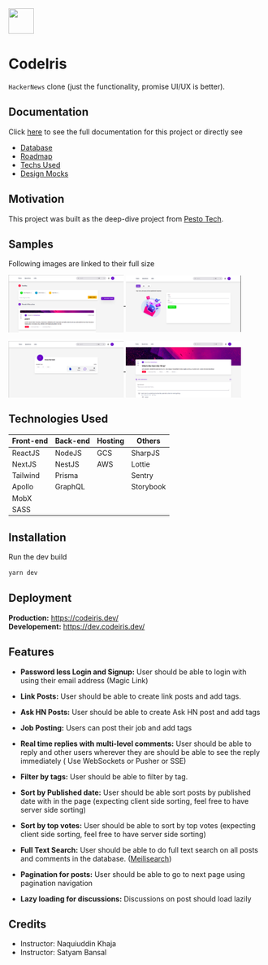 <img src="https://ci6.googleusercontent.com/proxy/Zi8z8CS4H8cRvxLe_7I-hLRR3aqgpjdcLfrylG_xCcuQuMZsJ-kTuejam3nRG0_CQk8hkuYmtDv2MLR-2Pof2krDC3uiSULCqD7eoWpxbV9PUFeuvSR6Hi6dgIZUd13WPRaSai0mssfljOPN5PfTWj_oaMZ_NzMKr0kKMgNDiKQ0ff6Xzw=s0-d-e1-ft#https://iaxben.stripocdn.email/content/guids/CABINET_b07acd8878b8350a3c7b0cd12c948a81/images/97161620240232192.png" width="50" height="50"/>

# CodeIris
`HackerNews` clone (just the functionality, promise UI/UX is better).

## Documentation
Click [here](https://www.notion.so/CodeIris-a3b904ef12dd424795f78e87a75e4a20) to see the full documentation for this project or directly see
- [Database](https://www.notion.so/Database-14be10fb2e5a47aaa7de117a23c638cb)
- [Roadmap](https://www.notion.so/0b1db2a45d994dd9a22ee55b17f2fed8?v=cb4daf4b8df24dc89d7a1762d4503d29)
- [Techs Used](https://www.notion.so/Techs-b84007046f514721bb01e1c71d52b1e6)
- [Design Mocks](https://www.notion.so/Mocks-4cdc910ac3754285aae48db4b08b1217)

## Motivation
This project was built as the deep-dive project from [Pesto Tech](https://pesto.tech). 

## Samples
Following images are linked to their full size

<a href="./samples/desktop/home.png">
  <img align="center" src="./samples/desktop/home.png" width="45%" />
</a>

<a href="./samples/desktop/create-post.png">
  <img align="center" src="./samples/desktop/create-post.png" width="45%" />
</a>

<br/>
<br/>

<a href="./samples/desktop/profile.png">
  <img align="center" src="./samples/desktop/profile.png" width="45%" />
</a>

<a href="./samples/desktop/post.png">
  <img align="center" src="./samples/desktop/post.png" width="45%" />
</a>

## Technologies Used
| Front-end | Back-end | Hosting | Others
| - | - | - | - |
| ReactJS | NodeJS | GCS | SharpJS |
| NextJS | NestJS | AWS | Lottie |
| Tailwind | Prisma |  | Sentry |
| Apollo | GraphQL |  | Storybook |
| MobX |  |  |  |
| SASS |  |  |  |

## Installation
Run the dev build

```bash
yarn dev
```

## Deployment
**Production:** https://codeiris.dev/  
**Developement:** https://dev.codeiris.dev/

## Features
- **Password less Login and Signup:** User should be able to login with using their email address (Magic Link)
  
- **Link Posts:** User should be able to create link posts and add tags.

- **Ask HN Posts:** User should be able to create Ask HN post and add tags

- **Job Posting:** Users can post their job and add tags

<!--- **Can edit and delete their own posts:** User can edit and delete their own posts. Deleting posts won't delete the comments or replies on that post.-->

- **Real time replies with multi-level comments:** User should be able to reply and other users wherever they are should be able to see the reply immediately ( Use WebSockets or Pusher or SSE)

<!--- **Reply notifications:** When a user's post is replied by someone they should get a notification on bell icon and through email.

- **Email Digest of Top posts, Top Ask HN, Top Jobs:** Users should be able to receive a daily email digest that has information of top posts, top ask HN posts and top job postings.-->

- **Filter by tags:** User should be able to filter by tag.

- **Sort by Published date:** User should be able sort posts by published date with in the page (expecting client side sorting, feel free to have server side sorting)

- **Sort by top votes:** User should be able to sort by top votes (expecting client side sorting, feel free to have server side sorting)

- **Full Text Search:** User should be able to do full text search on all posts and comments in the database. ([Meilisearch](https://www.meilisearch.com/))

<!--- **Filter by date range:** User should be able to filter using a date range.-->

- **Pagination for posts:** User should be able to go to next page using pagination navigation

- **Lazy loading for discussions:** Discussions on post should load lazily

<!--- **Flag Inappropriate posts:** Users with role of Moderators can flag discussions when they are inappropriate.

- **Flag Inappropriate users:** Users with role of Moderators can flag users when they are creating inappropriate posts.

- **Admin can Delete and edit any posts:** User with role of admin can delete posts if they are inappropriate and edit posts if they want to. They can also delete and edit flagged posts.

- **Admin can disable users:** User with role of admin can disable a user if they create inappropriate posts and flagged users

- **Anonymous:** Users can write a thread or post comments without creating any account-->

## Credits
- Instructor: Naquiuddin Khaja
- Instructor: Satyam Bansal